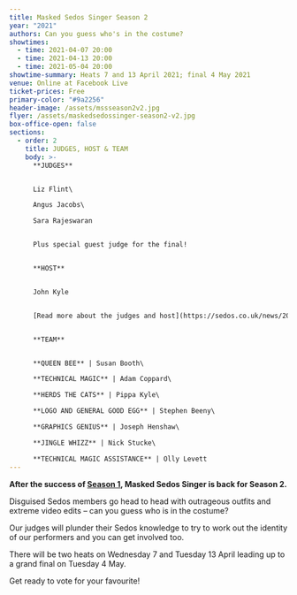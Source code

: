 ```yaml
---
title: Masked Sedos Singer Season 2
year: "2021"
authors: Can you guess who's in the costume?
showtimes:
  - time: 2021-04-07 20:00
  - time: 2021-04-13 20:00
  - time: 2021-05-04 20:00
showtime-summary: Heats 7 and 13 April 2021; final 4 May 2021
venue: Online at Facebook Live
ticket-prices: Free
primary-color: "#9a2256"
header-image: /assets/mssseason2v2.jpg
flyer: /assets/maskedsedossinger-season2-v2.jpg
box-office-open: false
sections:
  - order: 2
    title: JUDGES, HOST & TEAM
    body: >-
      **JUDGES**


      Liz Flint\

      Angus Jacobs\

      Sara Rajeswaran


      Plus special guest judge for the final!


      **HOST**


      John Kyle


      [Read more about the judges and host](https://sedos.co.uk/news/2021-01-07-judges-revealed-and-sign-up-to-sing)


      **TEAM**


      **QUEEN BEE** | Susan Booth\

      **TECHNICAL MAGIC** | Adam Coppard\

      **HERDS THE CATS** | Pippa Kyle\

      **LOGO AND GENERAL GOOD EGG** | Stephen Beeny\

      **GRAPHICS GENIUS** | Joseph Henshaw\

      **JINGLE WHIZZ** | Nick Stucke\

      **TECHNICAL MAGIC ASSISTANCE** | Olly Levett
---
```

**After the success of [Season 1](https://sedos.co.uk/shows/2021-masked-sedos-singer), Masked Sedos Singer is back for Season 2.**

Disguised Sedos members go head to head with outrageous outfits and extreme video edits – can you guess who is in the costume?

Our judges will plunder their Sedos knowledge to try to work out the identity of our performers and you can get involved too.

There will be two heats on Wednesday 7 and Tuesday 13 April leading up to a grand final on Tuesday 4 May.

Get ready to vote for your favourite!